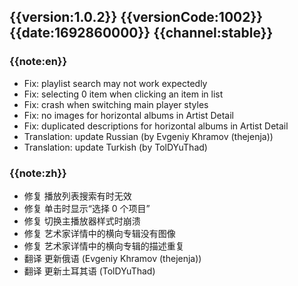 ## {{version:1.0.2}} {{versionCode:1002}} {{date:1692860000}} {{channel:stable}}

### {{note:en}}
- Fix: playlist search may not work expectedly
- Fix: selecting 0 item when clicking an item in list
- Fix: crash when switching main player styles 
- Fix: no images for horizontal albums in Artist Detail
- Fix: duplicated descriptions for horizontal albums in Artist Detail
- Translation: update Russian (by Evgeniy Khramov (thejenja))
- Translation: update Turkish (by TolDYuThad)

### {{note:zh}}
- 修复 播放列表搜索有时无效
- 修复 单击时显示“选择 0 个项目”
- 修复 切换主播放器样式时崩溃 
- 修复 艺术家详情中的横向专辑没有图像
- 修复 艺术家详情中的横向专辑的描述重复
- 翻译 更新俄语 (Evgeniy Khramov (thejenja))
- 翻译 更新土耳其语 (TolDYuThad)